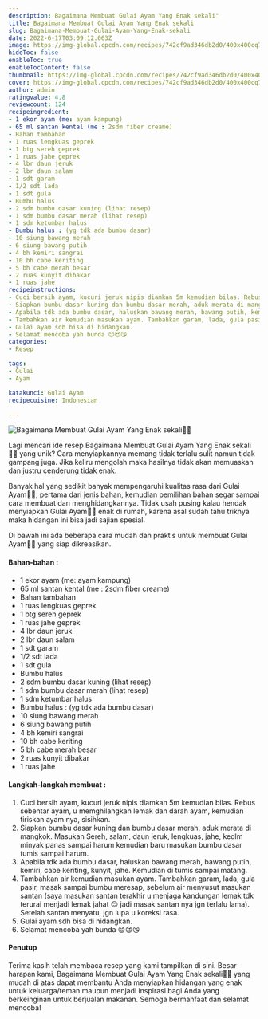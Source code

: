 ```yaml
---
description: Bagaimana Membuat Gulai Ayam Yang Enak sekali"
title: Bagaimana Membuat Gulai Ayam Yang Enak sekali
slug: Bagaimana-Membuat-Gulai-Ayam-Yang-Enak-sekali
date: 2022-6-17T03:09:12.063Z
image: https://img-global.cpcdn.com/recipes/742cf9ad346db2d0/400x400cq70/photo.jpg
hideToc: false
enableToc: true
enableTocContent: false
thumbnail: https://img-global.cpcdn.com/recipes/742cf9ad346db2d0/400x400cq70/photo.jpg
cover: https://img-global.cpcdn.com/recipes/742cf9ad346db2d0/400x400cq70/photo.jpg
author: admin
ratingvalue: 4.8
reviewcount: 124
recipeingredient:
- 1 ekor ayam (me: ayam kampung)
- 65 ml santan kental (me : 2sdm fiber creame)
- Bahan tambahan
- 1 ruas lengkuas geprek
- 1 btg sereh geprek
- 1 ruas jahe geprek
- 4 lbr daun jeruk
- 2 lbr daun salam
- 1 sdt garam
- 1/2 sdt lada
- 1 sdt gula
- Bumbu halus
- 2 sdm bumbu dasar kuning (lihat resep)
- 1 sdm bumbu dasar merah (lihat resep)
- 1 sdm ketumbar halus
- Bumbu halus : (yg tdk ada bumbu dasar)
- 10 siung bawang merah
- 6 siung bawang putih
- 4 bh kemiri sangrai
- 10 bh cabe keriting
- 5 bh cabe merah besar
- 2 ruas kunyit dibakar
- 1 ruas jahe
recipeinstructions:
- Cuci bersih ayam, kucuri jeruk nipis diamkan 5m kemudian bilas. Rebus sebentar ayam, u memghilangkan lemak dan darah ayam, kemudian tiriskan ayam nya, sisihkan.
- Siapkan bumbu dasar kuning dan bumbu dasar merah, aduk merata di mangkok. Masukan Sereh, salam, daun jeruk, lengkuas, jahe, kedlm minyak panas sampai harum kemudian baru masukan bumbu dasar tumis sampai harum.
- Apabila tdk ada bumbu dasar, haluskan bawang merah, bawang putih, kemiri, cabe keriting, kunyit, jahe. Kemudian di tumis sampai matang.
- Tambahkan air kemudian masukan ayam. Tambahkan garam, lada, gula pasir, masak sampai bumbu meresap, sebelum air menyusut masukan santan (saya masukan santan terakhir u menjaga kandungan lemak tdk terurai menjadi lemak jahat 😊 jadi masak santan nya jgn terlalu lama). Setelah santan menyatu, jgn lupa u koreksi rasa.
- Gulai ayam sdh bisa di hidangkan.
- Selamat mencoba yah bunda 😊😍😘
categories:
- Resep

tags:
- Gulai
- Ayam

katakunci: Gulai Ayam
recipecuisine: Indonesian

---
```


![Bagaimana Membuat Gulai Ayam Yang Enak sekali👩‍🍳](https://img-global.cpcdn.com/recipes/742cf9ad346db2d0/400x400cq70/photo.jpg)

Lagi mencari ide resep Bagaimana Membuat Gulai Ayam Yang Enak sekali👩‍🍳 yang unik? Cara menyiapkannya memang tidak terlalu sulit namun tidak gampang juga. Jika keliru mengolah maka hasilnya tidak akan memuaskan dan justru cenderung tidak enak.

Banyak hal yang sedikit banyak mempengaruhi kualitas rasa dari Gulai Ayam👩‍🍳, pertama dari jenis bahan, kemudian pemilihan bahan segar sampai cara membuat dan menghidangkannya. Tidak usah pusing kalau hendak menyiapkan Gulai Ayam👩‍🍳 enak di rumah, karena asal sudah tahu triknya maka hidangan ini bisa jadi sajian spesial.

Di bawah ini ada beberapa cara mudah dan praktis untuk membuat Gulai Ayam👩‍🍳 yang siap dikreasikan.

<!--inarticleads1-->

#### Bahan-bahan :

- 1 ekor ayam (me: ayam kampung)
- 65 ml santan kental (me : 2sdm fiber creame)
- Bahan tambahan
- 1 ruas lengkuas geprek
- 1 btg sereh geprek
- 1 ruas jahe geprek
- 4 lbr daun jeruk
- 2 lbr daun salam
- 1 sdt garam
- 1/2 sdt lada
- 1 sdt gula
- Bumbu halus
- 2 sdm bumbu dasar kuning (lihat resep)
- 1 sdm bumbu dasar merah (lihat resep)
- 1 sdm ketumbar halus
- Bumbu halus : (yg tdk ada bumbu dasar)
- 10 siung bawang merah
- 6 siung bawang putih
- 4 bh kemiri sangrai
- 10 bh cabe keriting
- 5 bh cabe merah besar
- 2 ruas kunyit dibakar
- 1 ruas jahe

<!--inarticleads2-->

#### Langkah-langkah membuat :

1. Cuci bersih ayam, kucuri jeruk nipis diamkan 5m kemudian bilas. Rebus sebentar ayam, u memghilangkan lemak dan darah ayam, kemudian tiriskan ayam nya, sisihkan.
1. Siapkan bumbu dasar kuning dan bumbu dasar merah, aduk merata di mangkok. Masukan Sereh, salam, daun jeruk, lengkuas, jahe, kedlm minyak panas sampai harum kemudian baru masukan bumbu dasar tumis sampai harum.
1. Apabila tdk ada bumbu dasar, haluskan bawang merah, bawang putih, kemiri, cabe keriting, kunyit, jahe. Kemudian di tumis sampai matang.
1. Tambahkan air kemudian masukan ayam. Tambahkan garam, lada, gula pasir, masak sampai bumbu meresap, sebelum air menyusut masukan santan (saya masukan santan terakhir u menjaga kandungan lemak tdk terurai menjadi lemak jahat 😊 jadi masak santan nya jgn terlalu lama). Setelah santan menyatu, jgn lupa u koreksi rasa.
1. Gulai ayam sdh bisa di hidangkan.
1. Selamat mencoba yah bunda 😊😍😘

#### Penutup

Terima kasih telah membaca resep yang kami tampilkan di sini. Besar harapan kami, Bagaimana Membuat Gulai Ayam Yang Enak sekali👩‍🍳 yang mudah di atas dapat membantu Anda menyiapkan hidangan yang enak untuk keluarga/teman maupun menjadi inspirasi bagi Anda yang berkeinginan untuk berjualan makanan. Semoga bermanfaat dan selamat mencoba!